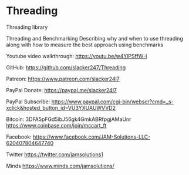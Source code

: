 # Threading
Threading library

Threading and Benchmarking
Describing why and when to use threading along with how to measure the best approach using benchmarks

Youtube video walkthrough:
https://youtu.be/w4YlPSffW-I

GitHub:
https://github.com/slacker247/Threading

Patreon:
https://www.patreon.com/slacker24l7

PayPal Donate:
https://paypal.me/slacker24l7

PayPal Subscribe:
https://www.paypal.com/cgi-bin/webscr?cmd=_s-xclick&hosted_button_id=VU3YXUAUWVVD2

Bitcoin:
3DFA5pFGd5ibJ56gk4GmkABRfpgjAMaUnr
https://www.coinbase.com/join/mccart_ft

Facebook:
https://www.facebook.com/JAM-Solutions-LLC-620407804647740

Twitter
https://twitter.com/jamsolutions1

Minds
https://www.minds.com/jamsolutions/

